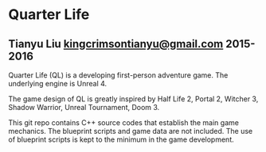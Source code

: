 # Quarter Life

Tianyu Liu
kingcrimsontianyu@gmail.com
2015-2016
------

Quarter Life (QL) is a developing first-person adventure game. The underlying engine is Unreal 4.

The game design of QL is greatly inspired by Half Life 2, Portal 2, Witcher 3, Shadow Warrior, Unreal Tournament, Doom 3.

This git repo contains C++ source codes that establish the main game mechanics. The blueprint scripts and game data are not included. The use of blueprint scripts is kept to the minimum in the game development.